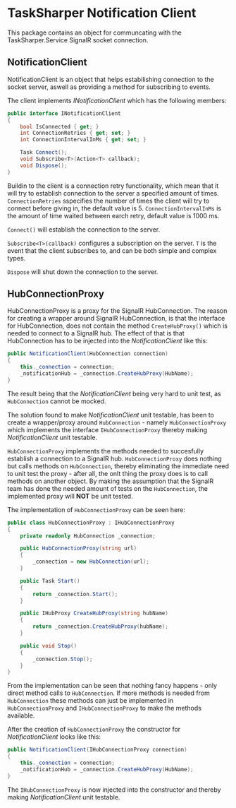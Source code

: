 ﻿# TaskSharper Notification Client

This package contains an object for communcating with the TaskSharper.Service SignalR socket connection. 

## NotificationClient
NotificationClient is an object that helps estabilishing connection to the socket server, aswell as 
providing a method for subscribing to events. 

The client implements _INotificationClient_ which has the following members:
```csharp
public interface INotificationClient
{
    bool IsConnected { get; }
    int ConnectionRetries { get; set; }
    int ConnectionIntervalInMs { get; set; }

    Task Connect();
    void Subscribe<T>(Action<T> callback);
    void Dispose();
}
```
Buildin to the client is a connection retry functionality, which mean that it will try to establish 
connection to the server a specified amount of times. `ConnectionRetries` sspecifies the number of 
times the client will try to connect before giving in, the default value is 5. `ConnectionIntervalInMs`
is the amount of time waited between earch retry, default value is 1000 ms.

`Connect()` will establish the connection to the server. 

`Subscribe<T>(callback)` configures a 
subscription on the server. `T` is the event that the client subscribes to, and can be both simple
and complex types.

`Dispose` will shut down the connection to the server.    


## HubConnectionProxy
HubConnectionProxy is a proxy for the SignalR HubConnection. The reason for creating a wrapper around 
SignalR HubConnection, is that the interface for HubConnection, does not contain the method 
`CreateHubProxy()` which is needed to connect to a SignalR hub. The effect of that is that
HubConnection has to be injected into the _NotificationClient_ like this:

```csharp
public NotificationClient(HubConnection connection)
{
    this._connection = connection;
    _notificationHub = _connection.CreateHubProxy(HubName);
}
```

The result being that the _NotificationClient_ being very hard to unit test, as `HubConnection`
cannot be mocked. 

The solution found to make _NotificationClient_ unit testable, has been to create a wrapper/proxy 
around `HubConnection` - namely `HubConnectionProxy` which implements the interface 
`IHubConnectionProxy` thereby making _NotificationClient_ unit testable.

`HubConnectionProxy` implements the methods needed to succesfully establish a connection to a
SignalR hub. `HubConnectionProxy` does nothing but calls methods on `HubConnection`, thereby
eliminating the immediate need to unit test the proxy - after all, the onlt thing the proxy does
is to call methods on another object. By making the assumption that the SignalR team has done
the needed amount of tests on the `HubConnection`, the implemented proxy will __NOT__ be unit tested.

The implementation of `HubConnectionProxy` can be seen here:

```csharp
public class HubConnectionProxy : IHubConnectionProxy
{
    private readonly HubConnection _connection;

    public HubConnectionProxy(string url)
    {
        _connection = new HubConnection(url);
    }

    public Task Start()
    {
        return _connection.Start();
    }

    public IHubProxy CreateHubProxy(string hubName)
    {
        return _connection.CreateHubProxy(hubName);
    }

    public void Stop()
    {
        _connection.Stop();
    }
}
```

From the implementation can be seen that nothing fancy happens - only direct method calls to 
`HubConnection`. If more methods is needed from `HubConnection` these methods can just be 
implemented in `HubConnectionProxy` and `IHubConnectionProxy` to make the methods available. 

After the creation of `HubConnectionProxy` the constructor for _NotificationClient_ looks 
like this:

```csharp
public NotificationClient(IHubConnectionProxy connection)
{
    this._connection = connection;
    _notificationHub = _connection.CreateHubProxy(HubName);
}
```

The `IHubConnectionProxy` is now injected into the constructor and thereby making _NotificationClient_
unit testable.